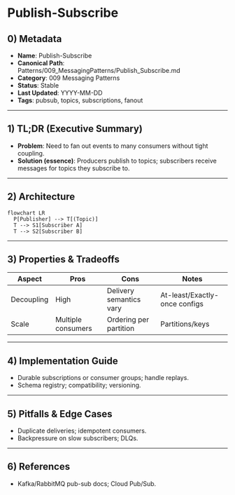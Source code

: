 # Publish-Subscribe

## 0) Metadata
- **Name**: Publish-Subscribe
- **Canonical Path**: Patterns/009_MessagingPatterns/Publish_Subscribe.md
- **Category**: 009 Messaging Patterns
- **Status**: Stable
- **Last Updated**: YYYY-MM-DD
- **Tags**: pubsub, topics, subscriptions, fanout

---

## 1) TL;DR (Executive Summary)
- **Problem**: Need to fan out events to many consumers without tight coupling.
- **Solution (essence)**: Producers publish to topics; subscribers receive messages for topics they subscribe to.

---

## 2) Architecture
```mermaid
flowchart LR
  P[Publisher] --> T[(Topic)]
  T --> S1[Subscriber A]
  T --> S2[Subscriber B]
```

---

## 3) Properties & Tradeoffs
| Aspect | Pros | Cons | Notes |
|---|---|---|---|
| Decoupling | High | Delivery semantics vary | At-least/Exactly-once configs |
| Scale | Multiple consumers | Ordering per partition | Partitions/keys |

---

## 4) Implementation Guide
- Durable subscriptions or consumer groups; handle replays.
- Schema registry; compatibility; versioning.

---

## 5) Pitfalls & Edge Cases
- Duplicate deliveries; idempotent consumers.
- Backpressure on slow subscribers; DLQs.

---

## 6) References
- Kafka/RabbitMQ pub-sub docs; Cloud Pub/Sub.
